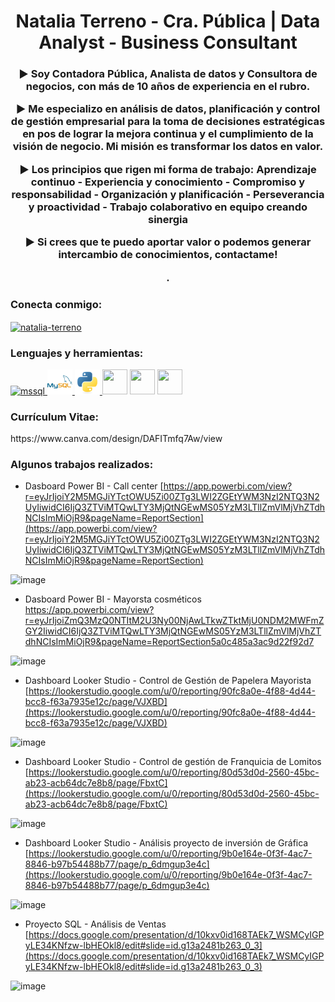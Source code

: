 <h1 align="center">Natalia Terreno - Cra. Pública | Data Analyst - Business Consultant </h1>
<h3 align="center">

▶️ Soy Contadora Pública, Analista de datos y Consultora de negocios, con más de 10 años de experiencia en el rubro.  

▶️ Me especializo en análisis de datos, planificación y control de gestión empresarial para la toma de decisiones estratégicas en pos de lograr la mejora continua y el cumplimiento de la visión de negocio. Mi misión es transformar los datos en valor.

▶️ Los principios que rigen mi forma de trabajo: Aprendizaje continuo - Experiencia y conocimiento - Compromiso y responsabilidad - Organización y planificación - Perseverancia y proactividad - Trabajo colaborativo en equipo creando sinergia 

▶️ Si crees que te puedo aportar valor o podemos generar intercambio de conocimientos, contactame!

.</h3>

<h3 align="left">Conecta conmigo:</h3>
<p align="left">
<a href="https://linkedin.com/in/natalia-terreno" target="blank"><img align="center" src="https://raw.githubusercontent.com/rahuldkjain/github-profile-readme-generator/master/src/images/icons/Social/linked-in-alt.svg" alt="natalia-terreno" height="30" width="40" /></a>
</p>

<h3 align="left">Lenguajes y herramientas:</h3>
<p align="left"> 
<a href="https://www.microsoft.com/en-us/sql-server" target="_blank" rel="noreferrer"> <img src="https://www.svgrepo.com/show/303229/microsoft-sql-server-logo.svg" alt="mssql" width="40" height="40"/> </a> <a href="https://www.mysql.com/" target="_blank" rel="noreferrer"> <img src="https://raw.githubusercontent.com/devicons/devicon/master/icons/mysql/mysql-original-wordmark.svg" alt="mysql" width="40" height="40"/> </a> <a href="https://www.python.org" target="_blank" rel="noreferrer"> <img src="https://raw.githubusercontent.com/devicons/devicon/master/icons/python/python-original.svg" alt="python" width="40" height="40"/> </a> <img src="https://teorema-rd.com/storage/2020/05/PowerBI-Logo.png" width="40" height="40"/> </a> <img src="https://vandelay.es//wp-content/webpc-passthru.php?src=https://vandelay.es/wp-content/uploads/2023/01/looker-studios.jpg&nocache=1" width="40" height="40"/> </a> <img src="https://upload.wikimedia.org/wikipedia/commons/thumb/3/34/Microsoft_Office_Excel_%282019%E2%80%93present%29.svg/2203px-Microsoft_Office_Excel_%282019%E2%80%93present%29.svg.png" width="40" height="40"/> </a> 


<h3 align="left">Currículum Vitae:</h3>
<p align="left">
https://www.canva.com/design/DAFITmfq7Aw/view

<h3 align="left">Algunos trabajos realizados:</h3>
<p align="left">
    
 - Dasboard Power BI - Call center [https://app.powerbi.com/view?r=eyJrIjoiY2M5MGJiYTctOWU5Zi00ZTg3LWI2ZGEtYWM3NzI2NTQ3N2UyIiwidCI6IjQ3ZTViMTQwLTY3MjQtNGEwMS05YzM3LTllZmVlMjVhZTdhNCIsImMiOjR9&pageName=ReportSection](https://app.powerbi.com/view?r=eyJrIjoiY2M5MGJiYTctOWU5Zi00ZTg3LWI2ZGEtYWM3NzI2NTQ3N2UyIiwidCI6IjQ3ZTViMTQwLTY3MjQtNGEwMS05YzM3LTllZmVlMjVhZTdhNCIsImMiOjR9&pageName=ReportSection)
  
![image](https://github.com/NataliaTerreno/NataliaTerreno/assets/124213874/3e67a72c-c697-446c-bd12-bef9b028628b)

 - Dasboard Power BI - Mayorsta cosméticos https://app.powerbi.com/view?r=eyJrIjoiZmQ3MzQ0NTItM2U3Ny00NjAwLTkwZTktMjU0NDM2MWFmZGY2IiwidCI6IjQ3ZTViMTQwLTY3MjQtNGEwMS05YzM3LTllZmVlMjVhZTdhNCIsImMiOjR9&pageName=ReportSection5a0c485a3ac9d22f92d7

![image](https://github.com/NataliaTerreno/NataliaTerreno/assets/124213874/40b3fc6c-75b2-4f0d-a921-976f4e5533d1)

- Dashboard Looker Studio - Control de Gestión de Papelera Mayorista [https://lookerstudio.google.com/u/0/reporting/90fc8a0e-4f88-4d44-bcc8-f63a7935e12c/page/VJXBD](https://lookerstudio.google.com/u/0/reporting/90fc8a0e-4f88-4d44-bcc8-f63a7935e12c/page/VJXBD)

![image](https://github.com/NataliaTerreno/NataliaTerreno/assets/124213874/91433200-2a48-406a-8b01-a58557048175)
   
- Dashboard Looker Studio - Control de gestión de Franquicia de Lomitos [https://lookerstudio.google.com/u/0/reporting/80d53d0d-2560-45bc-ab23-acb64dc7e8b8/page/FbxtC](https://lookerstudio.google.com/u/0/reporting/80d53d0d-2560-45bc-ab23-acb64dc7e8b8/page/FbxtC)
  
![image](https://github.com/NataliaTerreno/NataliaTerreno/assets/124213874/fa986fae-57df-453a-a2cc-a269cf3f7cc1)
    
- Dashboard Looker Studio - Análisis proyecto de inversión de Gráfica [https://lookerstudio.google.com/u/0/reporting/9b0e164e-0f3f-4ac7-8846-b97b54488b77/page/p_6dmgup3e4c](https://lookerstudio.google.com/u/0/reporting/9b0e164e-0f3f-4ac7-8846-b97b54488b77/page/p_6dmgup3e4c)

![image](https://github.com/NataliaTerreno/NataliaTerreno/assets/124213874/116b8d9c-271e-4acf-9a12-35af08b1a526) 
    
- Proyecto SQL - Análisis de Ventas [https://docs.google.com/presentation/d/10kxv0id168TAEk7_WSMCyIGPyLE34KNfzw-lbHEOkl8/edit#slide=id.g13a2481b263_0_3](https://docs.google.com/presentation/d/10kxv0id168TAEk7_WSMCyIGPyLE34KNfzw-lbHEOkl8/edit#slide=id.g13a2481b263_0_3)
 
![image](https://github.com/NataliaTerreno/NataliaTerreno/assets/124213874/f1951d18-4d3a-4fac-80eb-d87e945fa1cd)



